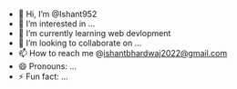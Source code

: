 - 👋 Hi, I’m @Ishant952
- 👀 I’m interested in ...
- 🌱 I’m currently learning web devlopment
- 💞️ I’m looking to collaborate on ...
- 📫 How to reach me @ishantbhardwaj2022@gmail.com
- 😄 Pronouns: ...
- ⚡ Fun fact: ...

<!---
Ishant952/Ishant952 is a ✨ special ✨ repository because its `README.md` (this file) appears on your GitHub profile.
You can click the Preview link to take a look at your changes.
--->
